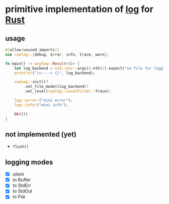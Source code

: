# primitive implementation of [log](https://github.com/rust-lang/log) for [Rust](https://github.com/rust-lang)

## usage
```rust
#[allow(unused_imports)]
use raalog::{debug, error, info, trace, warn};

fn main() -> anyhow::Result<()> {
    let log_backend = std::env::args().nth(1).expect("no file for logging");
    println!("\n----> {}", log_backend);

    raalog::init()?
        .set_file_mode(&log_backend)?
        .set_level(raalog::LevelFilter::Trace);

    log::error!("mini error");
    log::info!("mini info");

    Ok(())
}
```

## not implemented (yet)
- `flush()`

## logging modes
- [x] silent
- [x] to Buffer
- [x] to StdErr
- [x] to StdOut
- [x] to File
